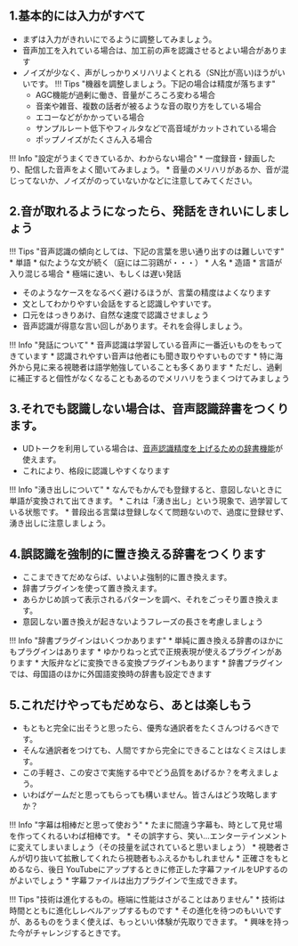
## 1.基本的には入力がすべて

* まずは入力がきれいにでるように調整してみましょう。
* 音声加工を入れている場合は、加工前の声を認識させるとよい場合があります
* ノイズが少なく、声がしっかりメリハリよくとれる（SN比が高い)ほうがいいです。
!!! Tips "機器を調整しましょう。下記の場合は精度が落ちます"
    * AGC機能が過剰に働き、音量がころころ変わる場合
    * 音楽や雑音、複数の話者が被るような音の取り方をしている場合
    * エコーなどがかかっている場合
    * サンプルレート低下やフィルタなどで高音域がカットされている場合
    * ポップノイズがたくさん入る場合

!!! Info "設定がうまくできているか、わからない場合"
    * 一度録音・録画したり、配信した音声をよく聞いてみましょう。
    * 音量のメリハリがあるか、音が混じってないか、ノイズがのっていないかなどに注意してみてください。

## 2.音が取れるようになったら、発話をきれいにしましょう

!!! Tips "音声認識の傾向としては、下記の言葉を思い通り出すのは難しいです"
    * 単語
    * 似たような文が続く（庭には二羽鶏が・・・）
    * 人名
    * 造語
    * 言語が入り混じる場合
    * 極端に速い、もしくは遅い発話

* そのようなケースをなるべく避けるほうが、言葉の精度はよくなります
* 文としてわかりやすい会話をすると認識しやすいです。
* 口元をはっきりあけ、自然な速度で認識させましょう
* 音声認識が得意な言い回しがあります。それを会得しましょう。

!!! Info "発話について"
    * 音声認識は学習している音声に一番近いものをもってきています
    * 認識されやすい音声は他者にも聞き取りやすいものです
    * 特に海外から見に来る視聴者は語学勉強していることも多くあります
    * ただし、過剰に補正すると個性がなくなることもあるのでメリハリをうまくつけてみましょう


## 3.それでも認識しない場合は、音声認識辞書をつくります。
* UDトークを利用している場合は、[音声認識精度を上げるための辞書機能](https://teachme.jp/27228/manuals/3231732)が使えます。
* これにより、格段に認識しやすくなります

!!! Info "湧き出しについて"
    * なんでもかんでも登録すると、意図しないときに単語が変換されて出てきます。
    * これは「湧き出し」という現象で、過学習している状態です。
    * 普段出る言葉は登録しなくて問題ないので、過度に登録せず、湧き出しに注意しましょう。

## 4.誤認識を強制的に置き換える辞書をつくります
* ここまできてだめならば、いよいよ強制的に置き換えます。
* 辞書プラグインを使って置き換えます。
* あらかじめ誤って表示されるパターンを調べ、それをごっそり置き換えます。
* 意図しない置き換えが起きないようフレーズの長さを考慮しましょう

!!! Info "辞書プラグインはいくつかあります"
    * 単純に置き換える辞書のほかにもプラグインはあります
    * ゆかりねっと式で正規表現が使えるプラグインがあります
    * 大阪弁などに変換できる変換プラグインもあります
    * 辞書プラグインでは、母国語のほかに外国語変換時の辞書も設定できます

## 5.これだけやってもだめなら、あとは楽しもう
* もともと完全に出そうと思ったら、優秀な通訳者をたくさんつけるべきです。
* そんな通訳者をつけても、人間ですから完全にできることはなくミスはします。
* この手軽さ、この安さで実施する中でどう品質をあげるか？を考えましょう。
* いわばゲームだと思ってもらっても構いません。皆さんはどう攻略しますか？

!!! Info "字幕は相棒だと思って使おう"
    * たまに間違う字幕も、時として見せ場を作ってくれるいわば相棒です。
    * その誤字すら、笑い…エンターテインメントに変えてしまいましょう（その技量を試されていると思いましょう）
    * 視聴者さんが切り抜いて拡散してくれたら視聴者もふえるかもしれません
    * 正確さをもとめるなら、後日 YouTubeにアップするときに修正した字幕ファイルをUPするのがよいでしょう
    * 字幕ファイルは出力プラグインで生成できます。

!!! Tips "技術は進化するもの。極端に性能はさがることはありません"
    * 技術は時間とともに進化しレベルアップするものです
    * その進化を待つのもいいですが、あるものをうまく使えば、もっといい体験が先取りできます。
    * 興味を持った今がチャレンジするときです。